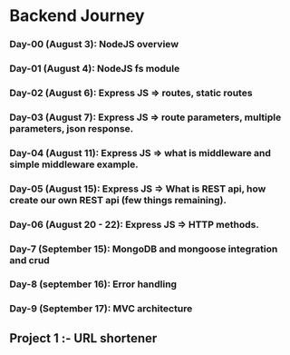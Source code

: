 # Backend Journey

### Day-00 (August 3): NodeJS overview

### Day-01 (August 4): NodeJS fs module

### Day-02 (August 6): Express JS => routes, static routes

### Day-03 (August 7): Express JS => route parameters, multiple parameters, json response.

### Day-04 (August 11): Express JS => what is middleware and simple middleware example.

### Day-05 (August 15): Express JS => What is REST api, how create our own REST api (few things remaining).

### Day-06 (August 20 - 22): Express JS => HTTP methods.

### Day-7 (September 15): MongoDB and mongoose integration and crud 

### Day-8 (september 16): Error handling

### Day-9 (September 17): MVC architecture

## Project 1 :- URL shortener